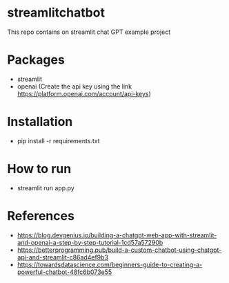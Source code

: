 # streamlitchatbot
This repo contains on streamlit chat GPT example project

# Packages
- streamlit
- openai (Create the api key using the link https://platform.openai.com/account/api-keys)

# Installation
- pip install -r requirements.txt

# How to run
- streamlit run app.py

# References
- https://blog.devgenius.io/building-a-chatgpt-web-app-with-streamlit-and-openai-a-step-by-step-tutorial-1cd57a57290b
- https://betterprogramming.pub/build-a-custom-chatbot-using-chatgpt-api-and-streamlit-c86ad4ef9b3
- https://towardsdatascience.com/beginners-guide-to-creating-a-powerful-chatbot-48fc6b073e55
